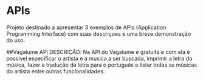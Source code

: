 # APIs

Projeto destinado a apresentar 3 exemplos de APIs (Application Programming Interface) com suas descriçoes e uma breve demonstração do uso.

##Vagalume API
DESCRIÇÃO:
Na API do Vagalume é gratuita e com ela é possivel especificar o artista e a musica a ser buscada, imprimir a letra da música, fazer a tradução da letra para o português e listar todas as músicas do artista entre outras funcionalidades. 



